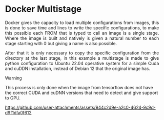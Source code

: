 # Docker Multistage

<p align="justify">
Docker gives the capacity to load multiple configurations from images, this is done to save time and lines to write the specific configurations, to make this possible each FROM that is typed to call an image is a single stage. Where the image is built and natively is given a natural number to each stage starting with 0 but giving a name is also possible.
</p>

<p align="justify">
After that it is only necessary to copy the specific configuration from the directory at the last stage, in this example a multistage is made to give python configuration to Ubuntu 22.04 operative system for a simple Cuda and cuDDN installation, instead of Debian 12 that the original image has.
</p>

>[!Warning]
> This process is only done when the image from tensorflow does not have the correct CUDA and cuDNN versions that need to detect and give support to GPU.

https://github.com/user-attachments/assets/944c2d9e-a2c0-4624-9c9d-d9f1dfa0f612